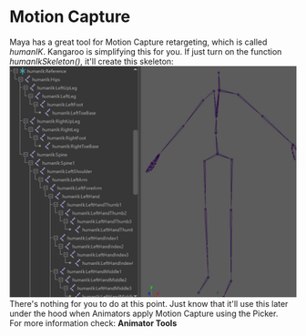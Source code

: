 

# Motion Capture
Maya has a great tool for Motion Capture retargeting, which is called *humanIK*. Kangaroo is simplifying this for you.
If just turn on the function *humanIkSkeleton()*, it'll create this skeleton:  
![Alt text](../images/body_motionCaptureSkeleton.jpg)  
There's nothing for you to do at this point. Just know that it'll use this later under the hood when Animators apply 
Motion Capture using the Picker.  
For more information check: **Animator Tools**